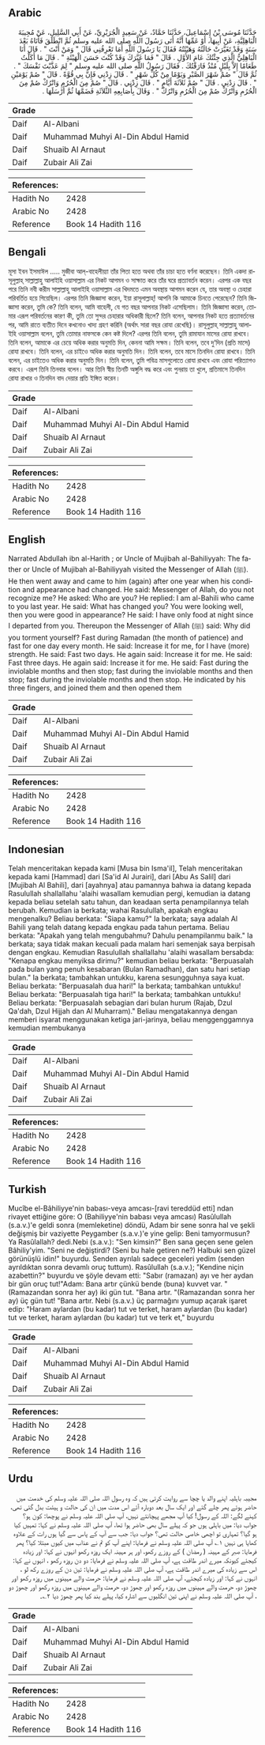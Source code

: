 ## Arabic


<div dir="rtl" lang="ar" style={{fontSize:'larger',backgroundColor:'#f8f9fa',padding:20}}>
حَدَّثَنَا مُوسَى بْنُ إِسْمَاعِيلَ، حَدَّثَنَا حَمَّادٌ، عَنْ سَعِيدٍ الْجُرَيْرِيِّ، عَنْ أَبِي السَّلِيلِ، عَنْ مُجِيبَةَ الْبَاهِلِيَّةِ، عَنْ أَبِيهَا، أَوْ عَمِّهَا أَنَّهُ أَتَى رَسُولَ اللَّهِ صلى الله عليه وسلم ثُمَّ انْطَلَقَ فَأَتَاهُ بَعْدَ سَنَةٍ وَقَدْ تَغَيَّرَتْ حَالَتُهُ وَهَيْئَتُهُ فَقَالَ يَا رَسُولَ اللَّهِ أَمَا تَعْرِفُنِي قَالَ ‏"‏ وَمَنْ أَنْتَ ‏"‏ ‏.‏ قَالَ أَنَا الْبَاهِلِيُّ الَّذِي جِئْتُكَ عَامَ الأَوَّلِ ‏.‏ قَالَ ‏"‏ فَمَا غَيَّرَكَ وَقَدْ كُنْتَ حَسَنَ الْهَيْئَةِ ‏"‏ ‏.‏ قَالَ مَا أَكَلْتُ طَعَامًا إِلاَّ بِلَيْلٍ مُنْذُ فَارَقْتُكَ ‏.‏ فَقَالَ رَسُولُ اللَّهِ صلى الله عليه وسلم ‏"‏ لِمَ عَذَّبْتَ نَفْسَكَ ‏"‏ ‏.‏ ثُمَّ قَالَ ‏"‏ صُمْ شَهْرَ الصَّبْرِ وَيَوْمًا مِنْ كُلِّ شَهْرٍ ‏"‏ ‏.‏ قَالَ زِدْنِي فَإِنَّ بِي قُوَّةً ‏.‏ قَالَ ‏"‏ صُمْ يَوْمَيْنِ ‏"‏ ‏.‏ قَالَ زِدْنِي ‏.‏ قَالَ ‏"‏ صُمْ ثَلاَثَةَ أَيَّامٍ ‏"‏ ‏.‏ قَالَ زِدْنِي ‏.‏ قَالَ ‏"‏ صُمْ مِنَ الْحُرُمِ وَاتْرُكْ صُمْ مِنَ الْحُرُمِ وَاتْرُكْ صُمْ مِنَ الْحُرُمِ وَاتْرُكْ ‏"‏ ‏.‏ وَقَالَ بِأَصَابِعِهِ الثَّلاَثَةِ فَضَمَّهَا ثُمَّ أَرْسَلَهَا ‏.‏
</div>
<div style={{backgroundColor:'#f8f9fa',padding:20, marginBottom: 10}}><table> <thead> <tr> <th>Grade</th> <th></th> </tr> </thead> <tbody> <tr><td>Daif</td><td>Al-Albani</td></tr><tr><td>Daif</td><td>Muhammad Muhyi Al-Din Abdul Hamid</td></tr><tr><td>Daif</td><td>Shuaib Al Arnaut</td></tr><tr><td>Daif</td><td>Zubair Ali Zai</td></tr></tbody></table><table> <thead> <tr> <th>References:</th> <th></th> </tr> </thead> <tbody><tr><td>Hadith No</td><td>2428</td></tr><tr><td>Arabic No</td><td>2428</td></tr><tr><td>Reference</td><td>Book 14 Hadith 116</td></tr></tbody></table></div>

## Bengali


<div dir="ltr" lang="bn" style={{fontSize:'larger',backgroundColor:'#f8f9fa',padding:20}}>
মূসা ইবন ইসমাঈল ..... মুজীবা আল্-বাহেলীয়্যা তাঁর পিতা হতে অথবা তাঁর চাচা হতে বর্ণনা করেছেন। তিনি একদা রাসূলুল্লাহ্ সাল্লাল্লাহু আলাইহি ওয়াসাল্লাম এর নিকট আগমন ও সাক্ষাত করে তাঁর ঘরে প্রত্যাবর্তন করেন। এরপর এক বছর পরে তিনি নবী করীম সাল্লাল্লাহু আলাইহি ওয়াসাল্লাম এর খিদমতে এমন অবস্থায় আগমন করেন যে, তার অবস্থা ও চেহারা পরিবর্তিত হয়ে গিয়েছিল। এরপর তিনি জিজ্ঞাসা করেন, ইয়া রাসূলাল্লাহ্! আপনি কি আমাকে চিনতে পেরেছেন? তিনি জিজ্ঞাসা করেন, তুমি কে? তিনি বলেন, আমি বাহেলী, যে গত বছর আপনার নিকট এসেছিলাম। তিনি জিজ্ঞাসা করেন, তোমার এরূপ পরিবর্তনের কারণ কী, তুমি তো সুন্দর চেহারার অধিকারী ছিলে? তিনি বলেন, আপনার নিকট হতে প্রত্যাবর্তনের পর, আমি রাতে ব্যতীত দিনে কখনোও খাদ্য গ্রহণ করিনি (অর্থাৎ সারা বছর রোযা রেখেছি)। রাসূলুল্লাহ্ সাল্লাল্লাহু আলাইহি ওয়াসাল্লাম বলেন, তুমি তোমার নাফসকে কেন কষ্ট দিলে? এরপর তিনি বলেন, তুমি রামাযান মাসের রোযা রাখবে। তিনি বলেন, আমাকে এর চেয়ে অধিক করার অনুমতি দিন, কেননা আমি সক্ষম। তিনি বলেন, তবে দু‘দিন (প্রতি মাসে) রোযা রাখবে। তিনি বলেন, এর চাইওে অধিক করার অনুমতি দিন। তিনি বলেন, তবে মাসে তিনদিন রোযা রাখবে। তিনি বলেন, এর চাইতেও অধিক করার অনুমতি দিন। তিনি বলেন, তুমি পবিত্র মাসগুলোতে রোযা রাখবে এবং রোযা পরিত্যাগও করবে। এরূপ তিনি তিনবার বলেন। আর তিনি স্বীয় তিনটি অঙ্গুলি বদ্ধ করে এবং পুনরায় তা খুলে, প্রতিমাসে তিনদিন রোযা রাখার ও তিনদিন বাদ দেয়ার প্রতি ইঙ্গিত করেন।
</div>
<div style={{backgroundColor:'#f8f9fa',padding:20, marginBottom: 10}}><table> <thead> <tr> <th>Grade</th> <th></th> </tr> </thead> <tbody> <tr><td>Daif</td><td>Al-Albani</td></tr><tr><td>Daif</td><td>Muhammad Muhyi Al-Din Abdul Hamid</td></tr><tr><td>Daif</td><td>Shuaib Al Arnaut</td></tr><tr><td>Daif</td><td>Zubair Ali Zai</td></tr></tbody></table><table> <thead> <tr> <th>References:</th> <th></th> </tr> </thead> <tbody><tr><td>Hadith No</td><td>2428</td></tr><tr><td>Arabic No</td><td>2428</td></tr><tr><td>Reference</td><td>Book 14 Hadith 116</td></tr></tbody></table></div>

## English


<div dir="ltr" lang="en" style={{fontSize:'larger',backgroundColor:'#f8f9fa',padding:20}}>
Narrated Abdullah ibn al-Harith ; or Uncle of Mujibah al-Bahiliyyah: The father or Uncle of Mujibah al-Bahiliyyah visited the Messenger of Allah (ﷺ). He then went away and came to him (again) after one year when his condition and appearance had changed. He said: Messenger of Allah, do you not recognize me? He asked: Who are you? He replied: I am al-Bahili who came to you last year. He said: What has changed you? You were looking well, then you were good in appearance? He said: I have only food at night since I departed from you. Thereupon the Messenger of Allah (ﷺ) said: Why did you torment yourself? Fast during Ramadan (the month of patience) and fast for one day every month. He said: Increase it for me, for I have (more) strength. He said: Fast two days. He again said: Increase it for me. He said: Fast three days. He again said: Increase it for me. He said: Fast during the inviolable months and then stop; fast during the inviolable months and then stop; fast during the inviolable months and then stop. He indicated by his three fingers, and joined them and then opened them
</div>
<div style={{backgroundColor:'#f8f9fa',padding:20, marginBottom: 10}}><table> <thead> <tr> <th>Grade</th> <th></th> </tr> </thead> <tbody> <tr><td>Daif</td><td>Al-Albani</td></tr><tr><td>Daif</td><td>Muhammad Muhyi Al-Din Abdul Hamid</td></tr><tr><td>Daif</td><td>Shuaib Al Arnaut</td></tr><tr><td>Daif</td><td>Zubair Ali Zai</td></tr></tbody></table><table> <thead> <tr> <th>References:</th> <th></th> </tr> </thead> <tbody><tr><td>Hadith No</td><td>2428</td></tr><tr><td>Arabic No</td><td>2428</td></tr><tr><td>Reference</td><td>Book 14 Hadith 116</td></tr></tbody></table></div>

## Indonesian


<div dir="ltr" lang="id" style={{fontSize:'larger',backgroundColor:'#f8f9fa',padding:20}}>
Telah menceritakan kepada kami [Musa bin Isma'il], Telah menceritakan kepada kami [Hammad] dari [Sa'id Al Jurairi], dari [Abu As Salil] dari [Mujibah Al Bahili], dari [ayahnya] atau pamannya bahwa ia datang kepada Rasulullah shallallahu 'alaihi wasallam kemudian pergi, kemudian ia datang kepada beliau setelah satu tahun, dan keadaan serta penampilannya telah berubah. Kemudian ia berkata; wahai Rasulullah, apakah engkau mengenalku? Beliau berkata: "Siapa kamu?" Ia berkata; saya adalah Al Bahili yang telah datang kepada engkau pada tahun pertama. Beliau berkata: "Apakah yang telah mengubahmu? Dahulu penampilanmu baik." Ia berkata; saya tidak makan kecuali pada malam hari semenjak saya berpisah dengan engkau. Kemudian Rasulullah shallallahu 'alaihi wasallam bersabda: "Kenapa engkau menyiksa dirimu?" kemudian beliau berkata: "Berpuasalah pada bulan yang penuh kesabaran (Bulan Ramadhan), dan satu hari setiap bulan." Ia berkata; tambahkan untukku, karena sesungguhnya saya kuat. Beliau berkata: "Berpuasalah dua hari!" Ia berkata; tambahkan untukku! Beliau berkata: "Berpuasalah tiga hari!" Ia berkata; tambahkan untukku! Beliau berkata: "Berpuasalah sebagian dari bulan hurum (Rajab, Dzul Qa'dah, Dzul Hijjah dan Al Muharram)." Beliau mengatakannya dengan memberi isyarat menggunakan ketiga jari-jarinya, beliau menggenggamnya kemudian membukanya
</div>
<div style={{backgroundColor:'#f8f9fa',padding:20, marginBottom: 10}}><table> <thead> <tr> <th>Grade</th> <th></th> </tr> </thead> <tbody> <tr><td>Daif</td><td>Al-Albani</td></tr><tr><td>Daif</td><td>Muhammad Muhyi Al-Din Abdul Hamid</td></tr><tr><td>Daif</td><td>Shuaib Al Arnaut</td></tr><tr><td>Daif</td><td>Zubair Ali Zai</td></tr></tbody></table><table> <thead> <tr> <th>References:</th> <th></th> </tr> </thead> <tbody><tr><td>Hadith No</td><td>2428</td></tr><tr><td>Arabic No</td><td>2428</td></tr><tr><td>Reference</td><td>Book 14 Hadith 116</td></tr></tbody></table></div>

## Turkish


<div dir="ltr" lang="tr" style={{fontSize:'larger',backgroundColor:'#f8f9fa',padding:20}}>
Mucîbe el-Bâhiliyye'nin babası-veya amcası-[ravi tereddüd etti] ndan rivayet ettiğine göre: O (Bahiliyye'nin babası veya amcası) Rasûlullah (s.a.v.)'e geldi sonra (memleketine) döndü, Adam bir sene sonra hal ve şekli değişmiş bir vaziyette Peygamber (s.a.v.)'e yine gelip: Beni tamyormusun? Ya Rasûlallah? dedi.Nebi (s.a.v.): "Sen kimsin?" Ben sana geçen sene gelen Bâhiliy'yim. "Seni ne değiştirdi? (Seni bu hale getiren ne?) Halbuki sen güzel görünüşlü idin!" buyurdu. Senden ayrılalı sadece geceleri yedim (senden ayrıldıktan sonra devamlı oruç tuttum). Rasûlullah (s.a.v.); "Kendine niçin azabettin?" buyurdu ve şöyle devam etti: "Sabır (ramazan) ayı ve her aydan bir gün oruç tut!"Adam: Bana artır çünkü bende (buna) kuvvet var. "(Ramazandan sonra her ay) iki gün tut. "Bana artır. "(Ramazandan sonra her ay) üç gün tut! "Bana artır. Nebi (s.a.v.) üç parmağını yumup açarak işaret edip: "Haram aylardan (bu kadar) tut ve terket, haram aylardan (bu kadar) tut ve terket, haram aylardan (bu kadar) tut ve terk et," buyurdu
</div>
<div style={{backgroundColor:'#f8f9fa',padding:20, marginBottom: 10}}><table> <thead> <tr> <th>Grade</th> <th></th> </tr> </thead> <tbody> <tr><td>Daif</td><td>Al-Albani</td></tr><tr><td>Daif</td><td>Muhammad Muhyi Al-Din Abdul Hamid</td></tr><tr><td>Daif</td><td>Shuaib Al Arnaut</td></tr><tr><td>Daif</td><td>Zubair Ali Zai</td></tr></tbody></table><table> <thead> <tr> <th>References:</th> <th></th> </tr> </thead> <tbody><tr><td>Hadith No</td><td>2428</td></tr><tr><td>Arabic No</td><td>2428</td></tr><tr><td>Reference</td><td>Book 14 Hadith 116</td></tr></tbody></table></div>

## Urdu


<div dir="rtl" lang="ur" style={{fontSize:'larger',backgroundColor:'#f8f9fa',padding:20}}>
مجیبہ باہلیہ اپنے والد یا چچا سے روایت کرتی ہیں کہ وہ رسول اللہ صلی اللہ علیہ وسلم کی خدمت میں حاضر ہوئے پھر چلے گئے اور ایک سال بعد دوبارہ آئے اس مدت میں ان کی حالت و ہیئت بدل گئی تھی، کہنے لگے: اللہ کے رسول! کیا آپ مجھے پہچانتے نہیں، آپ صلی اللہ علیہ وسلم نے پوچھا: کون ہو؟ جواب دیا: میں باہلی ہوں جو کہ پہلے سال بھی حاضر ہوا تھا، آپ صلی اللہ علیہ وسلم نے کہا: تمہیں کیا ہو گیا؟ تمہاری تو اچھی خاصی حالت تھی؟ جواب دیا: جب سے آپ کے پاس سے گیا ہوں رات کے علاوہ کھایا ہی نہیں ۱؎ آپ صلی اللہ علیہ وسلم نے فرمایا: اپنے آپ کو تم نے عذاب میں کیوں مبتلا کیا؟ پھر فرمایا: صبر کے مہینہ ( رمضان ) کے روزے رکھو، اور ہر مہینہ ایک روزہ رکھو انہوں نے کہا: اور زیادہ کیجئے کیونکہ میرے اندر طاقت ہے، آپ صلی اللہ علیہ وسلم نے فرمایا: دو دن روزہ رکھو ، انہوں نے کہا: اس سے زیادہ کی میرے اندر طاقت ہے، آپ صلی اللہ علیہ وسلم نے فرمایا: تین دن کے روزے رکھ لو ، انہوں نے کہا: اور زیادہ کیجئے، آپ صلی اللہ علیہ وسلم نے فرمایا: حرمت والے مہینوں میں روزہ رکھو اور چھوڑ دو، حرمت والے مہینوں میں روزہ رکھو اور چھوڑ دو، حرمت والے مہینوں میں روزہ رکھو اور چھوڑ دو ، آپ صلی اللہ علیہ وسلم نے اپنی تین انگلیوں سے اشارہ کیا، پہلے بند کیا پھر چھوڑ دیا ۲؎۔
</div>
<div style={{backgroundColor:'#f8f9fa',padding:20, marginBottom: 10}}><table> <thead> <tr> <th>Grade</th> <th></th> </tr> </thead> <tbody> <tr><td>Daif</td><td>Al-Albani</td></tr><tr><td>Daif</td><td>Muhammad Muhyi Al-Din Abdul Hamid</td></tr><tr><td>Daif</td><td>Shuaib Al Arnaut</td></tr><tr><td>Daif</td><td>Zubair Ali Zai</td></tr></tbody></table><table> <thead> <tr> <th>References:</th> <th></th> </tr> </thead> <tbody><tr><td>Hadith No</td><td>2428</td></tr><tr><td>Arabic No</td><td>2428</td></tr><tr><td>Reference</td><td>Book 14 Hadith 116</td></tr></tbody></table></div>